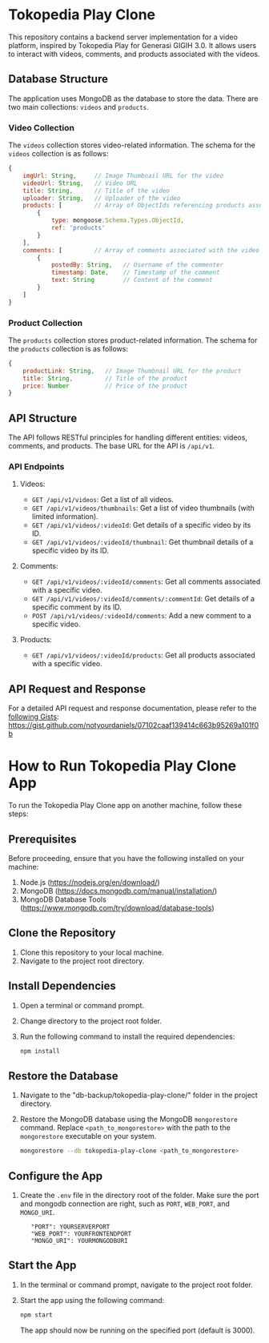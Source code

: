 # Tokopedia Play Clone

This repository contains a backend server implementation for a video platform, inspired by Tokopedia Play for Generasi GIGIH 3.0. It allows users to interact with videos, comments, and products associated with the videos.

## Database Structure

The application uses MongoDB as the database to store the data. There are two main collections: `videos` and `products`.

### Video Collection

The `videos` collection stores video-related information. The schema for the `videos` collection is as follows:

```javascript
{
    imgUrl: String,     // Image Thumbnail URL for the video
    videoUrl: String,   // Video URL
    title: String,      // Title of the video
    uploader: String,   // Uploader of the video
    products: [         // Array of ObjectIds referencing products associated with the video
        {
            type: mongoose.Schema.Types.ObjectId,
            ref: 'products'
        }
    ],
    comments: [         // Array of comments associated with the video
        {
            postedBy: String,   // Username of the commenter
            timestamp: Date,    // Timestamp of the comment
            text: String        // Content of the comment
        }
    ]
}
```

### Product Collection

The `products` collection stores product-related information. The schema for the `products` collection is as follows:

```javascript
{
    productLink: String,   // Image Thumbnail URL for the product
    title: String,         // Title of the product
    price: Number          // Price of the product
}
```

## API Structure

The API follows RESTful principles for handling different entities: videos, comments, and products. The base URL for the API is `/api/v1`.

### API Endpoints

1. Videos:

   - `GET /api/v1/videos`: Get a list of all videos.
   - `GET /api/v1/videos/thumbnails`: Get a list of video thumbnails (with limited information).
   - `GET /api/v1/videos/:videoId`: Get details of a specific video by its ID.
   - `GET /api/v1/videos/:videoId/thumbnail`: Get thumbnail details of a specific video by its ID.

2. Comments:

   - `GET /api/v1/videos/:videoId/comments`: Get all comments associated with a specific video.
   - `GET /api/v1/videos/:videoId/comments/:commentId`: Get details of a specific comment by its ID.
   - `POST /api/v1/videos/:videoId/comments`: Add a new comment to a specific video.

3. Products:

   - `GET /api/v1/videos/:videoId/products`: Get all products associated with a specific video.

## API Request and Response

For a detailed API request and response documentation, please refer to the [following Gists](https://gist.github.com/notyourdaniels/07102caaf139414c663b95269a101f0b): 
https://gist.github.com/notyourdaniels/07102caaf139414c663b95269a101f0b

# How to Run Tokopedia Play Clone App

To run the Tokopedia Play Clone app on another machine, follow these steps:

## Prerequisites

Before proceeding, ensure that you have the following installed on your machine:

1. Node.js (https://nodejs.org/en/download/)
2. MongoDB (https://docs.mongodb.com/manual/installation/)
3. MongoDB Database Tools (https://www.mongodb.com/try/download/database-tools)

## Clone the Repository

1. Clone this repository to your local machine.
2. Navigate to the project root directory.

## Install Dependencies

1. Open a terminal or command prompt.
2. Change directory to the project root folder.
3. Run the following command to install the required dependencies:

   ```bash
   npm install
   ```

## Restore the Database

1. Navigate to the "db-backup/tokopedia-play-clone/" folder in the project directory.
2. Restore the MongoDB database using the MongoDB `mongorestore` command. Replace `<path_to_mongorestore>` with the path to the `mongorestore` executable on your system.

   ```bash
   mongorestore --db tokopedia-play-clone <path_to_mongorestore>
   ```

## Configure the App

1. Create the `.env` file in the directory root of the folder. Make sure the port and mongodb connection are right, such as `PORT`, `WEB_PORT`, and `MONGO_URI`.
   
   ```shell
      "PORT": YOURSERVERPORT
      "WEB_PORT": YOURFRONTENDPORT
      "MONGO_URI": YOURMONGODBURI
   ```

## Start the App

1. In the terminal or command prompt, navigate to the project root folder.
2. Start the app using the following command:

   ```bash
   npm start
   ```

   The app should now be running on the specified port (default is 3000).

